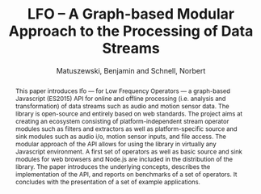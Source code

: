 --- 
title: "LFO – A Graph-based Modular Approach to the Processing of Data Streams" 
abstract: "This paper introduces lfo — for Low Frequency Operators — a graph-based Javascript (ES2015) API for online and offline processing (i.e. analysis and transformation) of data streams such as audio and motion sensor data. The library is open-source and entirely based on web standards. The project aims at creating an ecosystem consisting of platform-independent stream operator modules such as filters and extractors as well as platform-specific source and sink modules such as audio i/o, motion sensor inputs, and file access. The modular approach of the API allows for using the library in virtually any Javascript environment. A first set of operators as well as basic source and sink modules for web browsers and Node.js are included in the distribution of the library. The paper introduces the underlying concepts, describes the implementation of the API, and reports on benchmarks of a set of operators. It concludes with the presentation of a set of example applications." 
address: "London" 
author: "Matuszewski, Benjamin and Schnell, Norbert"
webAuthor: "Benjamin Matuszewski, Norbert Schnell" 
booktitle: "Proceedings of the International Web Audio Conference" 
editor: "Thalmann, Florian and Ewert, Sebastian" 
month: "Proceedings of the International Web Audio Conference"
pages: "" 
publisher: "Queen Mary University of London" 
series: "WAC '17"
type: "Paper"  
year: "2017" 
id: "2017_39" 
tags: year2017
media: https://youtu.be/mo6VKewheGU?t=3688 
pdflink: /_data/papers/pdf/2017/2017_39.pdf
ISSN: 2663-5844
---